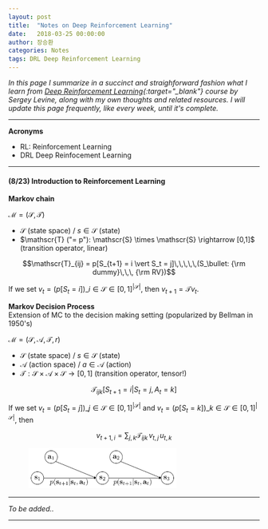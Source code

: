```yaml
---
layout: post
title:  "Notes on Deep Reinforcement Learning"
date:   2018-03-25 00:00:00
author: 장승환
categories: Notes
tags: DRL Deep Reinforcement Learning
---
```


*In this page I summarize in a succinct and straighforward fashion what I learn from [Deep Reinforcement Learning](https://www.youtube.com/playlist?list=PLkFD6_40KJIznC9CDbVTjAF2oyt8_VAe3){:target="_blank"} course by Sergey Levine, along with my own thoughts and related resources.*
*I will update this page frequently, like every week, until it's complete.*

---

**Acronyms**
* RL: Reinforcement Learning
* DRL Deep Reinfocement Learning

---

#### (8/23) Introduction to Reinforcement Learning

**Markov chain**

$\mathscr{M} = (\mathscr{S}, \mathscr{T})$  
* $\mathscr{S}$ (state space)  /  $s \in \mathscr{S}$ (state)  
* $\mathscr{T} ("= p"): \mathscr{S} \times \mathscr{S} \rightarrow [0,1]$ (transition operator, linear)  

$$\mathscr{T}_{ij} = p[S_{t+1} = i \vert S_t = j]\,\,\,\,\,(S_\bullet: {\rm dummy}\,\,\, {\rm RV})$$

If we set $v_t = (p[S_t = i])\_{i \in \mathscr{S}} \in [0,1]^{\vert \mathscr{S}\vert}$, then $v_{t+1} = \mathscr{T} v_t$.

**Markov Decision Process**  
Extension of MC to the decision making setting (popularized by Bellman in 1950's)

$\mathscr{M} = (\mathscr{S}, \mathscr{A}, \mathscr{T}, r)$  
* $\mathscr{S}$ (state space)  /  $s \in \mathscr{S}$ (state)  
* $\mathscr{A}$ (action space)  /  $a \in \mathscr{A}$ (action)  
* $\mathscr{T} : \mathscr{S} \times \mathscr{A} \times \mathscr{S} \rightarrow [0,1]$ (transition operator, tensor!)  

$$\mathscr{T}_{ijk} [S_{t+1} = i \vert S_t = j, A_t = k]$$

If we set $v_t = (p[S_t = j])\_{j \in \mathscr{S}} \in [0,1]^{\vert \mathscr{S}\vert}$
and $v_t = (p[S_t = k])\_{k \in \mathscr{S}} \in [0,1]^{\vert \mathscr{S}\vert}$, then 

$$v_{t+1,i} = \sum_{j,k} \mathscr{T}_{ijk} \,v_{t,j}\,u_{t,k}$$


<figure>
<img src="/assets/pics/drl/pgm-mdp.png" alt="MDP" style="width: 70%; height: 70%">
<figcaption>
</figcaption>
</figure>



---

$$ $$

*To be added..*

---



